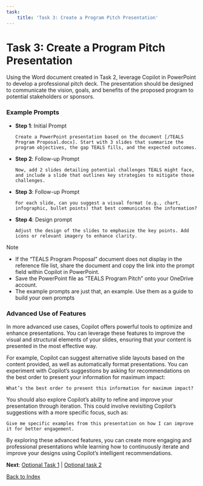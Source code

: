 ```yaml
---
task:
    title: 'Task 3: Create a Program Pitch Presentation'
---
```


# Task 3: Create a Program Pitch Presentation

Using the Word document created in Task 2, leverage Copilot in PowerPoint to develop a professional pitch deck. The presentation should be designed to communicate the vision, goals, and benefits of the proposed program to potential stakeholders or sponsors.

### Example Prompts

- **Step 1**: Initial Prompt
    ```text
    Create a PowerPoint presentation based on the document [/TEALS Program Proposal.docx]. Start with 3 slides that summarize the program objectives, the gap TEALS fills, and the expected outcomes.
    ```

- **Step 2**: Follow-up Prompt
    ```text 
    Now, add 2 slides detailing potential challenges TEALS might face, and include a slide that outlines key strategies to mitigate those challenges.
    ```

- **Step 3**: Follow-up Prompt
    ```text
    For each slide, can you suggest a visual format (e.g., chart, infographic, bullet points) that best communicates the information?
    ```

- **Step 4**: Design prompt 
    ```text
    Adjust the design of the slides to emphasize the key points. Add icons or relevant imagery to enhance clarity.
    ```

> [!NOTE] 
> - If the “TEALS Program Proposal” document does not display in the reference file list, share the document and copy the link into the prompt field within Copilot in PowerPoint.
> - Save the PowerPoint file as “TEALS Program Pitch” onto your OneDrive account.
> - The example prompts are just that, an example. Use them as a guide to build your own prompts

### Advanced Use of Features

In more advanced use cases, Copilot offers powerful tools to optimize and enhance presentations. You can leverage these features to improve the visual and structural elements of your slides, ensuring that your content is presented in the most effective way.

For example, Copilot can suggest alternative slide layouts based on the content provided, as well as automatically format presentations. You can experiment with Copilot’s suggestions by asking for recommendations on the best order to present your information for maximum impact:

 ```text
 What’s the best order to present this information for maximum impact?
 ```

You should also explore Copilot’s ability to refine and improve your presentation through iteration. This could involve revisiting Copilot’s suggestions with a more specific focus, such as:

 ```text
Give me specific examples from this presentation on how I can improve it for better engagement.
```

By exploring these advanced features, you can create more engaging and professional presentations while learning how to continuously iterate and improve your designs using Copilot’s intelligent recommendations.

**Next**: [Optional Task 1](https://maquinl.github.io/CELA-Academy-Microsoft-Copilot-Experience/Instructions/Labs/Optional_Task_1_Create_an_image.html) | [Optional task 2](https://maquinl.github.io/CELA-Academy-Microsoft-Copilot-Experience/Instructions/Labs/Optional_Task_2_Data_mine_large_document.html)

[Back to Index](https://maquinl.github.io/CELA-Academy-Microsoft-Copilot-Experience/)

